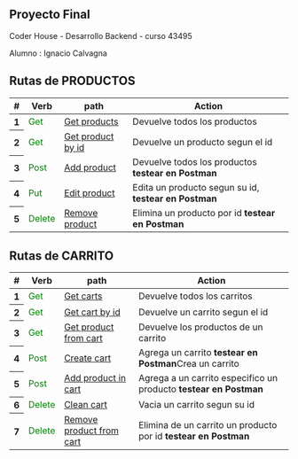 


## Proyecto Final 
Coder House - Desarrollo Backend - curso 43495

Alumno : Ignacio Calvagna 
    



## Rutas de PRODUCTOS 
<table class="table">
  <thead>
    <tr>
      <th scope="col">#</th>
      <th scope="col">Verb</th>
      <th scope="col">path</th>
      <th scope="col">Action</th>
    </tr>
  </thead>
  <tbody>
    <tr>
      <th scope="row">1</th>
      <td style="color:green">Get</td>
      <td><a href="http://localhost:8080/api/products" target="_blank"/>Get products</td>
      <td>Devuelve todos los productos</td>
    </tr>
    <tr>
      <th scope="row">2</th>
      <td style="color:green">Get</td>
      <td><a href="http://localhost:8080/api/products/3" target="_blank"/>Get product by id</td>
      <td>Devuelve un producto segun el id</td>
    </tr>
    <tr>
      <th scope="row">3</th>
      <td style="color:green">Post</td>
      <td><a href="http://localhost:8080/api/products" target="_blank"/>Add product</td>
      <td>Devuelve todos los productos <strong>testear en Postman</strong> </td>
    </tr>
    <tr>
      <th scope="row">4</th>
      <td style="color:green">Put</td>
      <td><a href="http://localhost:8080/api/products/3" target="_blank"/>Edit product</td>
      <td>Edita un producto segun su id, <strong>testear en Postman</strong> </td>
    </tr>
    <tr>
      <th scope="row">5</th>
      <td style="color:green">Delete</td>
      <td><a href="http://localhost:8080/api/products/:id" target="_blank"/>Remove product</td>
      <td>Elimina un producto por id <strong>testear en Postman</strong>  </td>
     </tr>
  </tbody>
</table>

## Rutas de CARRITO 
<table class="table">
  <thead>
    <tr>
      <th scope="col">#</th>
      <th scope="col">Verb</th>
      <th scope="col">path</th>
      <th scope="col">Action</th>
    </tr>
  </thead>
  <tbody>
    <tr>
      <th scope="row">1</th>
      <td style="color:green">Get</td>
      <td><a href="http://localhost:8080/api/carts/" target="_blank"/>Get carts</td>
      <td>Devuelve todos los carritos</td>
    </tr>
    <tr>
      <th scope="row">2</th>
      <td style="color:green">Get</td>
      <td><a href="http://localhost:8080/api/carts/1" target="_blank"/>Get cart by id</td>
      <td>Devuelve un carrito segun el id</td>
    </tr>
    <tr>
      <th scope="row">3</th>
      <td style="color:green">Get</td>
      <td><a href="http://localhost:8080/api/carts/1/products" target="_blank"/>Get product from cart</td>
      <td>Devuelve los productos de un carrito </td>
    </tr>
    <tr>
      <th scope="row">4</th>
      <td style="color:green">Post</td>
      <td><a href="http://localhost:8080/api/carts/" target="_blank"/>Create cart </td>
      <td>Agrega un carrito <strong>testear en Postman</strong>Crea un carrito</td>
    </tr>
    <tr>
      <th scope="row">5</th>
      <td style="color:green">Post</td>
      <td><a href="http://localhost:8080/api/carts/1/products" target="_blank"/>Add product in cart</td>
      <td>Agrega a un carrito especifico un producto <strong>testear en Postman</strong>  </td>
     </tr>
      <tr>
      <th scope="row">6</th>
      <td style="color:green">Delete</td>
      <td><a href="http://localhost:8080/api/carts/:id" target="_blank"/>Clean cart</td>
      <td>Vacia un carrito segun su id</td>
     </tr>
       <tr>
      <th scope="row">7</th>
      <td style="color:green">Delete</td>
      <td><a href="http://localhost:8080/api/carts/2/products/1" target="_blank"/>Remove product from cart</td>
      <td>Elimina de un carrito  un producto por id  <strong>testear en Postman</strong>  </td>
     </tr>
  </tbody>
</table>
